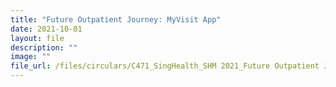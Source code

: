 ```yaml
---
title: "Future Outpatient Journey: MyVisit App"
date: 2021-10-01
layout: file
description: ""
image: ""
file_url: /files/circulars/C471_SingHealth_SHM 2021_Future Outpatient Journey - MyVisit App.pdf
---
```

